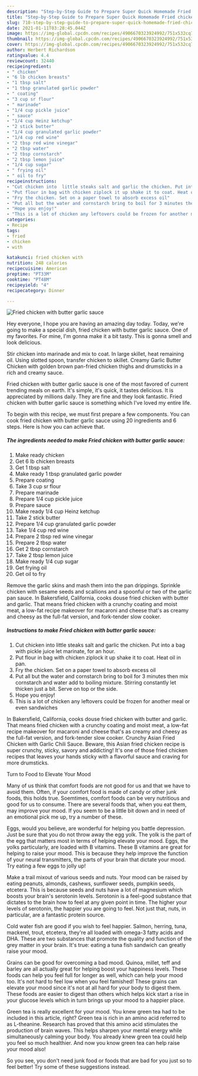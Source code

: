 ```yaml
---
description: "Step-by-Step Guide to Prepare Super Quick Homemade Fried chicken with butter garlic sauce"
title: "Step-by-Step Guide to Prepare Super Quick Homemade Fried chicken with butter garlic sauce"
slug: 710-step-by-step-guide-to-prepare-super-quick-homemade-fried-chicken-with-butter-garlic-sauce
date: 2021-01-11T03:28:45.044Z
image: https://img-global.cpcdn.com/recipes/4906670323924992/751x532cq70/fried-chicken-with-butter-garlic-sauce-recipe-main-photo.jpg
thumbnail: https://img-global.cpcdn.com/recipes/4906670323924992/751x532cq70/fried-chicken-with-butter-garlic-sauce-recipe-main-photo.jpg
cover: https://img-global.cpcdn.com/recipes/4906670323924992/751x532cq70/fried-chicken-with-butter-garlic-sauce-recipe-main-photo.jpg
author: Herbert Richardson
ratingvalue: 4.4
reviewcount: 32440
recipeingredient:
- " chicken"
- "6 lb chicken breasts"
- "1 tbsp salt"
- "1 tbsp granulated garlic powder"
- " coating"
- "3 cup sr flour"
- " marinade"
- "1/4 cup pickle juice"
- " sauce"
- "1/4 cup Heinz ketchup"
- "2 stick butter"
- "1/4 cup granulated garlic powder"
- "1/4 cup red wine"
- "2 tbsp red wine vinegar"
- "2 tbsp water"
- "2 tbsp cornstarch"
- "2 tbsp lemon juice"
- "1/4 cup sugar"
- " frying oil"
- " oil to fry"
recipeinstructions:
- "Cut chicken into  little steaks salt and garlic the chicken. Put into a bag with pickle juice let marinate, for an hour."
- "Put flour in bag with chicken ziplock it up shake it to coat. Heat oil in pan."
- "Fry the chicken. Set on a paper towel to absorb excess oil"
- "Put all but the water and cornstarch bring to boil for 3 minutes then mix cornstarch and water add to boiling mixture. Stirring constantly let thicken just a bit. Serve on top or the side."
- "Hope you enjoy!"
- "This is a lot of chicken any leftovers could be frozen for another meal or even sandwiches"
categories:
- Recipe
tags:
- fried
- chicken
- with

katakunci: fried chicken with 
nutrition: 248 calories
recipecuisine: American
preptime: "PT33M"
cooktime: "PT48M"
recipeyield: "4"
recipecategory: Dinner

---
```



![Fried chicken with butter garlic sauce](https://img-global.cpcdn.com/recipes/4906670323924992/751x532cq70/fried-chicken-with-butter-garlic-sauce-recipe-main-photo.jpg)

Hey everyone, I hope you are having an amazing day today. Today, we're going to make a special dish, fried chicken with butter garlic sauce. One of my favorites. For mine, I'm gonna make it a bit tasty. This is gonna smell and look delicious.

Stir chicken into marinade and mix to coat. In large skillet, heat remaining oil. Using slotted spoon, transfer chicken to skillet. Creamy Garlic Butter Chicken with golden brown pan-fried chicken thighs and drumsticks in a rich and creamy sauce.

Fried chicken with butter garlic sauce is one of the most favored of current trending meals on earth. It's simple, it's quick, it tastes delicious. It is appreciated by millions daily. They are fine and they look fantastic. Fried chicken with butter garlic sauce is something which I've loved my entire life.


To begin with this recipe, we must first prepare a few components. You can cook fried chicken with butter garlic sauce using 20 ingredients and 6 steps. Here is how you can achieve that.

<!--inarticleads1-->

##### The ingredients needed to make Fried chicken with butter garlic sauce:

1. Make ready  chicken
1. Get 6 lb chicken breasts
1. Get 1 tbsp salt
1. Make ready 1 tbsp granulated garlic powder
1. Prepare  coating
1. Take 3 cup sr flour
1. Prepare  marinade
1. Prepare 1/4 cup pickle juice
1. Prepare  sauce
1. Make ready 1/4 cup Heinz ketchup
1. Take 2 stick butter
1. Prepare 1/4 cup granulated garlic powder
1. Take 1/4 cup red wine
1. Prepare 2 tbsp red wine vinegar
1. Prepare 2 tbsp water
1. Get 2 tbsp cornstarch
1. Take 2 tbsp lemon juice
1. Make ready 1/4 cup sugar
1. Get  frying oil
1. Get  oil to fry


Remove the garlic skins and mash them into the pan drippings. Sprinkle chicken with sesame seeds and scallions and a spoonful or two of the garlic pan sauce. In Bakersfield, California, cooks douse fried chicken with butter and garlic. That means fried chicken with a crunchy coating and moist meat, a low-fat recipe makeover for macaroni and cheese that&#39;s as creamy and cheesy as the full-fat version, and fork-tender slow cooker. 

<!--inarticleads2-->

##### Instructions to make Fried chicken with butter garlic sauce:

1. Cut chicken into  little steaks salt and garlic the chicken. Put into a bag with pickle juice let marinate, for an hour.
1. Put flour in bag with chicken ziplock it up shake it to coat. Heat oil in pan.
1. Fry the chicken. Set on a paper towel to absorb excess oil
1. Put all but the water and cornstarch bring to boil for 3 minutes then mix cornstarch and water add to boiling mixture. Stirring constantly let thicken just a bit. Serve on top or the side.
1. Hope you enjoy!
1. This is a lot of chicken any leftovers could be frozen for another meal or even sandwiches


In Bakersfield, California, cooks douse fried chicken with butter and garlic. That means fried chicken with a crunchy coating and moist meat, a low-fat recipe makeover for macaroni and cheese that&#39;s as creamy and cheesy as the full-fat version, and fork-tender slow cooker. Crunchy Asian Fried Chicken with Garlic Chili Sauce. Beware, this Asian fried chicken recipe is super crunchy, sticky, savory and addicting! It&#39;s one of those fried chicken recipes that leaves your hands sticky with a flavorful sauce and craving for more drumsticks. 

Turn to Food to Elevate Your Mood


Many of us think that comfort foods are not good for us and that we have to avoid them. Often, if your comfort food is made of candy or other junk foods, this holds true. Soemtimes, comfort foods can be very nutritious and good for us to consume. There are several foods that, when you eat them, may improve your mood. If you seem to be a little bit down and in need of an emotional pick me up, try a number of these.

Eggs, would you believe, are wonderful for helping you battle depression. Just be sure that you do not throw away the egg yolk. The yolk is the part of the egg that matters most in terms of helping elevate your mood. Eggs, the yolks particularly, are loaded with B vitamins. These B vitamins are great for helping to raise your mood. This is because they help improve the function of your neural transmitters, the parts of your brain that dictate your mood. Try eating a few eggs to jolly up!

Make a trail mixout of various seeds and nuts. Your mood can be raised by eating peanuts, almonds, cashews, sunflower seeds, pumpkin seeds, etcetera. This is because seeds and nuts have a lot of magnesium which boosts your brain's serotonin levels. Serotonin is a feel-good substance that dictates to the brain how to feel at any given point in time. The higher your levels of serotonin, the happier you are going to feel. Not just that, nuts, in particular, are a fantastic protein source.

Cold water fish are good if you wish to feel happier. Salmon, herring, tuna, mackerel, trout, etcetera, they're all loaded with omega-3 fatty acids and DHA. These are two substances that promote the quality and function of the grey matter in your brain. It's true: eating a tuna fish sandwich can greatly raise your mood. 

Grains can be good for overcoming a bad mood. Quinoa, millet, teff and barley are all actually great for helping boost your happiness levels. These foods can help you feel full for longer as well, which can help your mood too. It's not hard to feel low when you feel famished! These grains can elevate your mood since it's not at all hard for your body to digest them. These foods are easier to digest than others which helps kick start a rise in your glucose levels which in turn brings up your mood to a happier place.

Green tea is really excellent for your mood. You knew green tea had to be included in this article, right? Green tea is rich in an amino acid referred to as L-theanine. Research has proved that this amino acid stimulates the production of brain waves. This helps sharpen your mental energy while simultaneously calming your body. You already knew green tea could help you feel so much healthier. And now you know green tea can help raise your mood also!

So you see, you don't need junk food or foods that are bad for you just so to feel better! Try  some  of  these  suggestions  instead.


